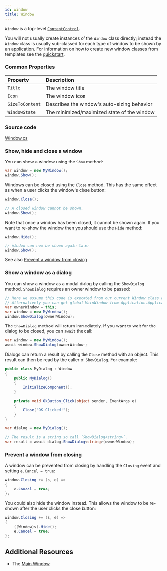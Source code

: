 ```yaml
---
id: window
title: Window
---
```


`Window` is a top-level [`ContentControl`](contentcontrol).

You will not usually create instances of the `Window` class directly; instead the `Window` class is usually sub-classed for each type of window to be shown by an application. For information on how to create new window classes from templates see the [quickstart](../../get-started/getting-started).

### Common Properties

| Property | Description |
| :--- | :--- |
| `Title` | The window title |
| `Icon` | The window icon |
| `SizeToContent` | Describes the window's auto-sizing behavior |
| `WindowState` | The minimized/maximized state of the window |

### Source code

[Window.cs](https://github.com/AvaloniaUI/Avalonia/blob/master/src/Avalonia.Controls/Window.cs)

### Show, hide and close a window

You can show a window using the `Show` method:

```csharp
var window = new MyWindow();
window.Show();
```

Windows can be closed using the `Close` method. This has the same effect as when a user clicks the window's close button:

```csharp
window.Close();

// A closed window cannot be shown.
window.Show();
```

Note that once a window has been closed, it cannot be shown again. If you want to re-show the window then you should use the `Hide` method:

```csharp
window.Hide();

// Window can now be shown again later
window.Show();
```

See also [Prevent a window from closing](../controls/window#prevent-a-window-from-closing)

### Show a window as a dialog

You can show a window as a modal dialog by calling the `ShowDialog` method. `ShowDialog` requires an owner window to be passed:

```csharp
// Here we assume this code is executed from our current Window class and "this" object is a Window.
// Alternatively you can get global MainWindow from Application.ApplicationLifetime casted to IClassicDesktopStyleApplicationLifetime.
var ownerWindow = this;
var window = new MyWindow();
window.ShowDialog(ownerWindow);
```

The `ShowDialog` method will return immediately. If you want to wait for the dialog to be closed, you can `await` the call:

```csharp
var window = new MyWindow();
await window.ShowDialog(ownerWindow);
```

Dialogs can return a result by calling the `Close` method with an object. This result can then be read by the caller of `ShowDialog`. For example:

```csharp
public class MyDialog : Window
{
    public MyDialog()
    {
        InitializeComponent();
    }

    private void OkButton_Click(object sender, EventArgs e)
    {
        Close("OK Clicked!");
    }
}
```

```csharp
var dialog = new MyDialog();

// The result is a string so call `ShowDialog<string>`.
var result = await dialog.ShowDialog<string>(ownerWindow);
```

### Prevent a window from closing

A window can be prevented from closing by handling the `Closing` event and setting `e.Cancel = true`:

```csharp
window.Closing += (s, e) =>
{
    e.Cancel = true;
};
```

You could also hide the window instead. This allows the window to be re-shown after the user clicks the close button:

```csharp
window.Closing += (s, e) =>
{
    ((Window)s).Hide();
    e.Cancel = true;
};
```

## Additional Resources

- The [Main Window](../../get-started/test-drive/main-window)